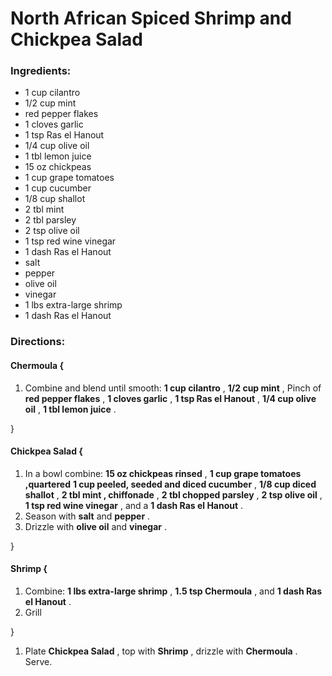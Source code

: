 # North African Spiced Shrimp and Chickpea Salad 

### Ingredients: 
* 1 cup cilantro
* 1/2 cup mint
*  red pepper flakes
* 1 cloves garlic
* 1 tsp Ras el Hanout
* 1/4 cup olive oil
* 1 tbl lemon juice
* 15 oz chickpeas
* 1 cup grape tomatoes
* 1 cup cucumber
* 1/8 cup shallot
* 2 tbl mint
* 2 tbl parsley
* 2 tsp olive oil
* 1 tsp red wine vinegar
* 1 dash Ras el Hanout
*  salt
*  pepper
*  olive oil
*  vinegar
* 1 lbs extra-large shrimp
* 1 dash Ras el Hanout

### Directions: 

#### Chermoula {
1. Combine and blend until smooth: **1 cup cilantro** , **1/2 cup mint** , Pinch of **red pepper flakes** , **1 cloves garlic** , **1 tsp Ras el Hanout** , **1/4 cup olive oil** , **1 tbl lemon juice** . 

}


#### Chickpea Salad {
1. In a bowl combine: **15 oz chickpeas rinsed** , **1 cup grape tomatoes ,quartered** **1 cup peeled, seeded and diced cucumber** , **1/8 cup diced shallot** , **2 tbl mint , chiffonade** , **2 tbl chopped parsley** , **2 tsp olive oil** , **1 tsp red wine vinegar** , and a **1 dash Ras el Hanout** . 
2. Season with **salt** and **pepper** . 
3. Drizzle with **olive oil** and **vinegar** . 

}


#### Shrimp {
1. Combine: **1 lbs extra-large shrimp** , **1.5 tsp Chermoula** , and **1 dash Ras el Hanout** . 
2. Grill 

}

1. Plate **Chickpea Salad** , top with **Shrimp** , drizzle with **Chermoula** . Serve. 
